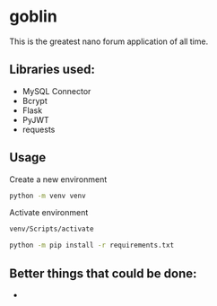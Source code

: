 # goblin

This is the greatest nano forum application of all time. 

## Libraries used:
- MySQL Connector
- Bcrypt
- Flask
- PyJWT
- requests

## Usage

Create a new environment
```bash
python -m venv venv
```

Activate environment
```bash
venv/Scripts/activate
```

```bash
python -m pip install -r requirements.txt
```

## Better things that could be done:
- 